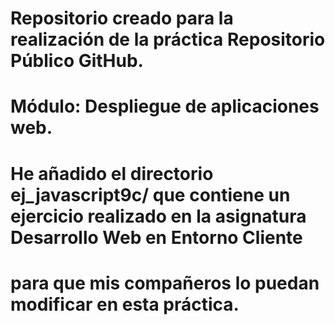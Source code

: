 # Repositorio creado para la realización de la práctica Repositorio Público GitHub.
#
# Módulo: Despliegue de aplicaciones web.
#
# He añadido el directorio ej_javascript9c/ que contiene un ejercicio realizado en la asignatura Desarrollo Web en Entorno Cliente
# para que mis compañeros lo puedan modificar en esta práctica.
